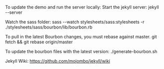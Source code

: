 To update the demo and run the server locally:
Start the jekyll server:
    jekyll --server

Watch the sass folder:
    sass --watch stylesheets/sass:stylesheets -r ./stylesheets/sass/bourbon/lib/bourbon.rb



To pull in the latest Bourbon changes, you must rebase against master.
    git fetch && git rebase origin/master

To update the bourbon files with the latest version:
    ./generate-bourbon.sh



Jekyll Wiki:
https://github.com/mojombo/jekyll/wiki
